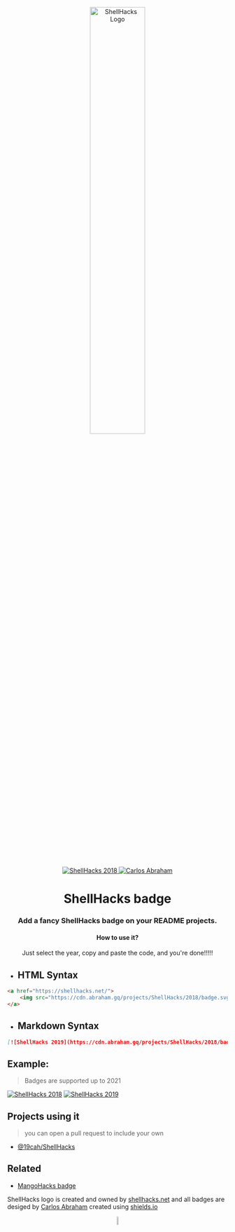 <p align="center">
	<img src="https://cdn.abraham.gq/projects/ShellHacks/ShellHacks.png" alt="ShellHacks Logo" width="50%">
</p>

<p align="center">
	<a href="https://shellhacks.net/">
		<img src="https://cdn.abraham.gq/projects/ShellHacks/badge-year.svg" alt="ShellHacks 2018">
	</a>
	<a href="https://github.com/19cah">
 		<img src="https://19cah.com/badge.svg" alt="Carlos Abraham">
	</a>
</p>

<h1 align="center">
	<b>ShellHacks badge</b>
</h1>

<h3 align="center">
	Add a fancy ShellHacks badge on your README projects.
</h3>

<h4 align="center"> How to use it?</h4>
<p align="center">Just select the year, copy and paste the code, and you're done!!!!!</p>

- ##  HTML Syntax

```html
<a href="https://shellhacks.net/">
	<img src="https://cdn.abraham.gq/projects/ShellHacks/2018/badge.svg" alt="ShellHacks 2019">
</a>
```

- ##  Markdown Syntax

```Markdown
[![ShellHacks 2019](https://cdn.abraham.gq/projects/ShellHacks/2018/badge.svg)](https://shellhacks.net/)
```

## Example:

> Badges are supported up to 2021

[![ShellHacks 2018](https://cdn.abraham.gq/projects/ShellHacks/2018/badge.svg)](https://shellhacks.net/)
[![ShellHacks 2019](https://cdn.abraham.gq/projects/ShellHacks/2019/badge.svg)](https://shellhacks.net/)



## Projects using it

> you can open a pull request to include your own

- [@19cah/ShellHacks](https://github.com/19cah/ShellHacks)


## Related

- [MangoHacks badge](https://github.com/19cah/mangohacks)


ShellHacks logo is created and owned by [shellhacks.net](https://shellhacks.net) and all badges are desiged by [Carlos Abraham](https://github.com/19cah) created using [shields.io](https://shields.io)

<p align="center">
	<img src="https://cdn.abraham.gq/projects/ShellHacks/ShellHacks.png" alt="ShellHacks Logo" width="7%">
</p>

<!-- badge image shilds.io

https://img.shields.io/badge/ShellHacks-2021-4d4d4d.svg?colorA=ff1f8f&logo=data%3Aimage%2Fpng%3Bbase64%2CiVBORw0KGgoAAAANSUhEUgAAAH8AAACMCAMAAABiZYaWAAAC7lBMVEUAAAD%2F%2F%2F%2F%2F%2F%2F%2F%2F%2F%2F%2F%2F%2F%2F%2F%2F%2F%2F%2F%2F%2F%2F%2F%2F%2F%2F%2F%2F%2F%2F%2F%2F%2F%2F%2F%2F%2F%2F%2F%2F%2F%2F%2F%2F%2F%2F%2F%2F%2F%2F%2F%2F%2F%2F%2F%2F%2F%2F%2F%2F%2F%2F%2F%2F%2F%2F%2F%2F%2F%2F%2F%2F%2F%2F%2F%2F%2F%2F%2F%2F%2F%2F%2F%2F%2F%2F%2F%2F%2F%2F%2F%2F%2F%2F%2F%2F%2F%2F%2F%2F%2F%2F%2F%2F%2F%2F%2F%2F%2F%2F%2F%2F%2F%2F%2F%2F%2F%2F%2F%2F%2F%2F%2F%2F%2F%2F%2F%2F%2F%2F%2F%2F%2F%2F%2F%2F%2F%2F%2F%2F%2F%2F%2F%2F%2F%2F%2F%2F%2F%2F%2F%2F%2F%2F%2F%2F%2F%2F%2F%2F%2F%2F%2F%2F%2F%2F%2F%2F%2F%2F%2F%2F%2F%2F%2F%2F%2F%2F%2F%2F%2F%2F%2F%2F%2F%2F%2F%2F%2F%2F%2F%2F%2F%2F%2F%2F%2F%2F%2F%2F%2F%2F%2F%2F%2F%2F%2F%2F%2F%2F%2F%2F%2F%2F%2F%2F%2F%2F%2F%2F%2F%2F%2F%2F%2F%2F%2F%2F%2F%2F%2F%2F%2F%2F%2F%2F%2F%2F%2F%2F%2F%2F%2F%2F%2F%2F%2F%2F%2F%2F%2F%2F%2F%2F%2F%2F%2F%2F%2F%2F%2F%2F%2F%2F%2F%2F%2F%2F%2F%2F%2F%2F%2F%2F%2F%2F%2F%2F%2F%2F%2F%2F%2F%2F%2F%2F%2F%2F%2F%2F%2F%2F%2F%2F%2F%2F%2F%2F%2F%2F%2F%2F%2F%2F%2F%2F%2F%2F%2F%2F%2F%2F%2F%2F%2F%2F%2F%2F%2F%2F%2F%2F%2F%2F%2F%2F%2F%2F%2F%2F%2F%2F%2F%2F%2F%2F%2F%2F%2F%2F%2F%2F%2F%2F%2F%2F%2F%2F%2F%2F%2F%2F%2F%2F%2F%2F%2F%2F%2F%2F%2F%2F%2F%2F%2F%2F%2F%2F%2F%2F%2F%2F%2F%2F%2F%2F%2F%2F%2F%2F%2F%2F%2F%2F%2F%2F%2F%2F%2F%2F%2F%2F%2F%2F%2F%2F%2F%2F%2F%2F%2F%2F%2F%2F%2F%2F%2F%2F%2F%2F%2F%2F%2F%2F%2F%2F%2F%2F%2F%2F%2F%2F%2F%2F%2F%2F%2F%2F%2F%2F%2F%2F%2F%2F%2F%2F%2F%2F%2F%2F%2F%2F%2F%2F%2F%2F%2F%2F%2F%2F%2F%2F%2F%2F%2F%2F%2F%2F%2F%2F%2F%2F%2F%2F%2F%2F%2F%2F%2F%2F%2F%2F%2F%2F%2F%2F%2F%2F%2F%2F%2F%2F%2F%2F%2F%2F%2F%2F%2F%2F%2F%2F%2F%2F%2F%2F%2F%2F%2F%2F%2F%2F%2F%2F%2F%2F%2F%2F%2F%2F%2F%2F%2F%2F%2F%2F%2F%2F%2F%2F%2F%2F%2F%2F%2F%2F%2F%2F%2F%2F%2F%2F%2F%2F%2F%2F%2F%2F%2F%2F%2F%2F%2F%2F%2F%2F%2F%2F%2F%2F%2F%2F%2F%2F%2F%2F%2F%2F%2F%2F%2F%2F%2F%2F%2F%2F%2F%2F%2F%2F%2F%2F%2F%2F%2F%2F%2F%2F%2F%2F%2F%2F%2F%2F%2F%2F%2F%2F%2F%2F%2F%2F%2F%2F%2F%2F%2F%2F%2F%2F%2F%2F%2F%2F%2F%2F%2F%2F%2F%2F%2F%2F%2F%2F%2F%2F%2F%2F%2F%2F%2F%2F%2F%2F%2F%2F%2F%2F%2F%2F%2F%2F%2F%2F%2F%2F%2F%2F%2F%2F%2F%2F%2F%2F%2F%2F%2F%2F%2F%2F%2F%2F%2F%2F%2F%2F%2F%2F%2F%2F%2F%2F%2F%2F%2F%2F%2F%2F%2F%2F%2F%2F%2F%2F%2F%2F%2F%2F%2F%2F%2F%2F%2F%2F%2F%2F%2F%2F%2F%2F%2F%2F%2F%2F%2F%2F%2F%2F%2F%2F%2F%2F%2F%2F%2F%2F%2F%2F%2F%2F%2F%2F%2F%2F%2F%2F%2F%2F%2F%2F%2F%2F%2F%2F%2F%2F%2F%2F%2F%2F%2F%2F%2F%2F%2F%2F%2F%2F%2F%2F%2F%2F%2F%2F%2F%2F%2F%2F%2F%2F%2F%2F%2F%2F%2F%2F%2F%2F%2F%2F%2F%2F%2F%2F%2F%2F%2F%2F%2F%2F%2F%2F%2F%2F%2F%2F%2F%2F%2F%2F%2F%2F%2F%2F%2F%2F%2F%2F%2F%2F%2F%2F%2F%2F%2F%2F%2F%2F%2F%2F%2F%2F%2F%2F%2F%2F%2F%2F%2F%2F%2F%2F%2F%2F%2F%2F%2F%2F%2F%2F%2F%2F%2F%2F%2F%2F%2F%2F%2F%2F%2F%2F%2F%2F%2F%2F%2F%2F%2F%2F%2F%2F%2F%2F%2F%2F%2F%2F%2F%2F%2F%2F%2F%2F%2F%2F%2F%2F%2F%2F%2F%2F%2F%2F%2F%2F%2F%2F%2F%2F%2F%2F%2F%2F%2F%2F%2F%2F%2F%2F%2F%2F%2F%2F%2F%2F%2F%2F%2F%2F%2F%2F%2F%2F%2F%2F%2F%2F%2F%2F%2F%2F%2F%2F%2F%2F%2F%2F%2F%2F%2F%2F%2F%2F%2F%2F%2F%2F%2F%2F%2F%2F%2F%2F%2F%2F%2F%2F%2F%2F%2F%2F%2F%2F%2F%2F%2F%2F%2F%2F%2F%2F%2F%2F%2F%2F%2F%2F%2F%2F%2F%2F%2F%2F%2F%2F%2F%2F%2F%2F%2F%2F%2F%2F%2F%2F%2F%2F%2F%2F%2F%2F%2F%2F%2F%2F%2F%2F%2F%2F%2F%2F%2F%2F%2F%2F%2F%2F%2F%2F%2F%2F%2F%2F%2F%2FjtXoAAAA%2BXRSTlMAAQIDBAUGBwgJCgsMDQ4PEBESExQVFhcYGRobHB0eHyAhIiMkJSYnKCkqKywtLi8wMTIzNDU2Nzg5Ojs8PT4%2FQEFCQ0RFRkdISUpLTE1OT1BSU1RVVldZWltcXV5fYGNkZWZnaGlqa2xtbm9wcXJ1dnd4eXp7fH1%2Bf4CBgoOEhYaHiImKi4yNjo%2BQkZKTlJWWl5iZmpucnZ6foKGio6SlpqeoqaqrrK2ur7CxsrO0tba3uLm6u7y9vr%2FAwcLDxMXGx8jJysvMzc7P0NHS09TV1tfY2drb3N3e3%2BDh4uPk5ebn6Onq6%2Bzt7u%2Fw8fLz9PX29%2Fj5%2Bvv8%2Ff45aOzKAAAH5klEQVR4AcXaa3gU1R0G8Hez2bAhQFSwCdIIBkOhULk0QCooiMQUAhUoFgsKQhGwIEqtlEKxFSgphUK4FASVCpYINVxIQFEuDalcLJeEGgkGCSFACJh7wm7eb53ZfZLsZWd2zuzs8vu%2Bz87znP2fc%2BZ9F8HQ7vgvcC%2BlkTlJuGe6N1CyrTPukWw61L5pwb0whk3OJCL0rJfYzLa8NULtd3RVOAihFVdNN3d%2FG4ZQ%2BpCeDsYgdIbSW%2BlwhIr5LH2wzUaIzKJv6eEIhQ7lVJAdjRBYT0V5nRB0%2FexUdvFhBNsxqimKR3BNpLribgimNiX0o%2FhhBNFS%2BpX%2FAIImoZ7%2BHbMiWPZRi11hCI5R1GYRgiLia2rTOALB8Aa1utUFxutURc1OWmC4DyhgEYw2mCIa%2BsBYYV9SyBkLDPUyBc2HkR4oo6DqTjDQGgp7D8bpbaOwxv4wzBHq8BmMMoG6DIIxoq5Ql30wxh%2BpUz8YoWsddfoHjJBJveraI3A%2FpX5zEbCIr6jf%2FxCw1xiIAQhQxwoGYhkC9B4DUghN2iZOXPzPffuzsrIPZKyYOzoOTcwbGxiQvvAnZtqeYnoo%2B3hyezh1XlvLALwBVY%2FMPWanT7ZDr8TBIWaDnbp9AhUjc6gqMxEOfXOpV20rKEn9gn7tS4LMPN9GnYbCt1EnqEn2AMieKKE%2Br8OX7%2B2lVvY0KySPXqYu2%2BFD6nUKyOsFSedC6vE1vESuppjqCZB0%2Boo6NEbBQ888CltmAhCbRx26w90Pb1KHtSYA8d9R3DNw07WEuqyE5HmKmwJXcUUMZJC2UNhCuIgtoF72UQDaFFDUJrS47xz1u9kRwI%2FvUtABNDNnMxBZJgDrKSgfzZYwMJMAPFRDMUVoktzIwBRHAVhKMVeaF7%2BYgfo9gAfrKeQaZFpmp3Jv2q%2BShw1Pmb7mSC19utUawHYKuQGnJ6iqZlOqFc2ixr57lT7MBDCMQsq1BEjVy2PgwTr7Fr1cAGAqpIgKOEyiij0d4UP0WnrpDWAVRVRCZi6goqqpaBbbMQotptvp4W0AoyjiKmS%2FpKLbSXAIS0nPuU3SdurtIWFwepUezgBo00AB5yA7RyU3%2B0JmGnve9UOj4bSB7uz3icZBn0PyOJXYnoQsLofujnSEzHKW7lJF07iP1Gd%2FHmRDr9PTN90gS%2FZxDM%2BlgL8DiK6hgk9NkKTW0%2BnonEEJ8UkzPraRvNbBV%2BmyAcDPKGAJgBlU0PgYJL2r6PDvPgBGr8w9feCjjAZyB2QjvV%2BoelLALAAHqGAHJObzdFhjAvrn0KmGZAoklnK6OgEgVvD%2B17qOCsZCMpUOfwEwtM7r6bDZK1JpTwFdgFQqKLMAaFVC2UkT0LOCrurug2Q2XV0CEE3t6sKA1VSwyWVn%2FjmAnXSX5F27nQcQRe3OA8ingucg%2BZSy0nAgwU534%2BH1a8sFYBUbf6uNCuIAWGqa5%2BpFepgGyY%2FoajeAGLEepJ%2Fq1WhAy2vCQnoYDclP6GoFgEep3XBgMhVkuRwxIwEspocekKR43UCeomaN0UCaakWyiQ6JAMbRXQFk87wSxZeoWR6AHVSQ5nI0PA3g%2B3fpZoF3%2FlxjAfA3avYOgM9UW8p36fASJOl0VdoWEnOZ15LlUrMXAZylgjSX718FScwNtrCl%2Btj%2FJwCIbKBmnQCUUMF6SNaxef6B7sVsUvMCHDLo4rYVwEix3Qe1VJDhur2Oguzh92102PsIHPo30kW6YBm4FJIK1Xh%2BKJ0uRMIh4ZW1%2B7YvGginVv%2Blq0QA5lLBCqyUCuyRACwVdPorvIVt9Tp88Qw1uxYGyTfqj%2FchnRpfgKfInXQzDJIMarYKsjwq%2BbPrArBxYRjcxB%2Bnmz2QRN2hZgMhO0klFyE7xSbHB6NF9LJ6uqmIh2SecPRwhIqSIHmSLQrShkQBMMVO2FFFDxMhiSijZnPgsI2KdkG2lW4qC4oa6G0dZDOomS0GDm9SUWMPSO6%2FRP8%2BsUASWy7ePYyhskzIepbRn0NtINstGBfJEqjiOcgSv6O6TCtkC6jdnUg4hdVSWWkHyHp%2FSxX2P5jFFl%2B2Gk1OU8XRVpA9uJ%2BKipLhMMFOAb3QZD3VbDXB4fk8%2BlS7OBIOIxooIEvzH%2Be2hMPBNOIgvdz%2BUwyc5tRTxHA0s1ZR1e7WgFPv9HONbFGZMT4STg9kUsgpuNhFded7oVl0yqLtB0%2FkHt6Z9nI%2FM5oM%2FpZinoWLyfSjfoEVKjqvsVHMF3DVwU5%2FLs%2B0QkG3dxoCbV0O0r%2FSjNGt4CXi6e12CjsEdyOoSVXmq4%2Ffj2bmrlN3VVIH22PwcI6a3TiyceWK5cvW7C9ooE7p8DSZIVTeHp4irjJ0psLb6wyZ%2FfChXQlD5NZD8GU8Q2Q8fNvLkNgCBV2qGQL5baHkNQZfeQIUhX%2FJYLMlQ0V8GYNsOlQ9dZdB9Rb8mMlgWge%2F1jF4Nprgl%2BVzBss6EzRol8PgmA9t2uYwCO5OhlZts2m4yhRoZ9lMg13sAyHz7TTStnYQlFJGw1RPgbjOh2mQsz2gh2lWFQ1Q9ZsI6NTlAAOWEYcAjLnAgBSkIDDmKVeoW%2BG0CATM%2BuvL1CV%2FUjgMET7pNIXljjPBOAM3V1JA8ZIeMJj12ffvUJOqD1LCEAwRIzYWUZ39P28NiUAQxY5ZeriaPl3JWj7ufoSA%2BQfJUxZtOZRfeOV6eVXt9fyj%2F9q0bNqgaOj2fx7%2BjgUHw5MXAAAAAElFTkSuQmCC

-->
